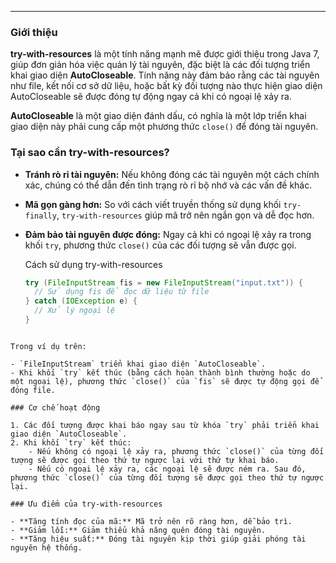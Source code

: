 


---

### Giới thiệu

**try-with-resources** là một tính năng mạnh mẽ được giới thiệu trong Java 7, giúp đơn giản hóa việc quản lý tài nguyên, đặc biệt là các đối tượng triển khai giao diện **AutoCloseable**. Tính năng này đảm bảo rằng các tài nguyên như file, kết nối cơ sở dữ liệu, hoặc bất kỳ đối tượng nào thực hiện giao diện AutoCloseable sẽ được đóng tự động ngay cả khi có ngoại lệ xảy ra.

**AutoCloseable** là một giao diện đánh dấu, có nghĩa là một lớp triển khai giao diện này phải cung cấp một phương thức `close()` để đóng tài nguyên.

### Tại sao cần try-with-resources?

- **Tránh rò rỉ tài nguyên:** Nếu không đóng các tài nguyên một cách chính xác, chúng có thể dẫn đến tình trạng rò rỉ bộ nhớ và các vấn đề khác.
- **Mã gọn gàng hơn:** So với cách viết truyền thống sử dụng khối `try-finally`, `try-with-resources` giúp mã trở nên ngắn gọn và dễ đọc hơn.
- **Đảm bảo tài nguyên được đóng:** Ngay cả khi có ngoại lệ xảy ra trong khối `try`, phương thức `close()` của các đối tượng sẽ vẫn được gọi.
  
  
  Cách sử dụng try-with-resources
  
  ```Java
  try (FileInputStream fis = new FileInputStream("input.txt")) {
    // Sử dụng fis để đọc dữ liệu từ file
  } catch (IOException e) {
    // Xử lý ngoại lệ
  }
```

Trong ví dụ trên:

- `FileInputStream` triển khai giao diện `AutoCloseable`.
- Khi khối `try` kết thúc (bằng cách hoàn thành bình thường hoặc do một ngoại lệ), phương thức `close()` của `fis` sẽ được tự động gọi để đóng file.

### Cơ chế hoạt động

1. Các đối tượng được khai báo ngay sau từ khóa `try` phải triển khai giao diện `AutoCloseable`.
2. Khi khối `try` kết thúc:
    - Nếu không có ngoại lệ xảy ra, phương thức `close()` của từng đối tượng sẽ được gọi theo thứ tự ngược lại với thứ tự khai báo.
    - Nếu có ngoại lệ xảy ra, các ngoại lệ sẽ được ném ra. Sau đó, phương thức `close()` của từng đối tượng sẽ được gọi theo thứ tự ngược lại.

### Ưu điểm của try-with-resources

- **Tăng tính đọc của mã:** Mã trở nên rõ ràng hơn, dễ bảo trì.
- **Giảm lỗi:** Giảm thiểu khả năng quên đóng tài nguyên.
- **Tăng hiệu suất:** Đóng tài nguyên kịp thời giúp giải phóng tài nguyên hệ thống.
